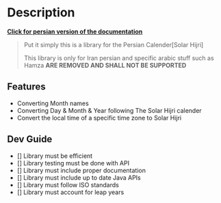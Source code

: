 
# Description

[**Click for persian version of the documentation**](./README.FA.md)
> Put it simply this is a library for the Persian Calender[Solar Hijri]
>
> This library is only for Iran persian and specific arabic stuff such as Hamza **ARE REMOVED AND SHALL NOT BE SUPPORTED**

## Features

- Converting Month names
- Converting Day & Month & Year following The Solar Hijri calender
- Convert the local time of a specific time zone to Solar Hijri

## Dev Guide

- [] Library must be efficient
- [] Library testing must be done with API
- [] Library must include proper documentation
- [] Library must include up to date Java APIs
- [] Library must follow ISO standards
- [] Library must account for leap years
